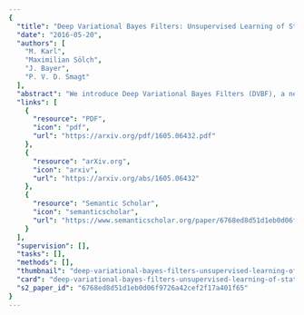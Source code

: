 ```yaml
---
{
  "title": "Deep Variational Bayes Filters: Unsupervised Learning of State Space Models from Raw Data",
  "date": "2016-05-20",
  "authors": [
    "M. Karl",
    "Maximilian Sölch",
    "J. Bayer",
    "P. V. D. Smagt"
  ],
  "abstract": "We introduce Deep Variational Bayes Filters (DVBF), a new method for unsupervised learning of latent Markovian state space models. Leveraging recent advances in Stochastic Gradient Variational Bayes, DVBF can overcome intractable inference distributions by means of variational inference. Thus, it can handle highly nonlinear input data with temporal and spatial dependencies such as image sequences without domain knowledge. Our experiments show that enabling backpropagation through transitions enforces state space assumptions and significantly improves information content of the latent embedding. This also enables realistic long-term prediction.",
  "links": [
    {
      "resource": "PDF",
      "icon": "pdf",
      "url": "https://arxiv.org/pdf/1605.06432.pdf"
    },
    {
      "resource": "arXiv.org",
      "icon": "arxiv",
      "url": "https://arxiv.org/abs/1605.06432"
    },
    {
      "resource": "Semantic Scholar",
      "icon": "semanticscholar",
      "url": "https://www.semanticscholar.org/paper/6768ed8d51d1eb0d06f9726a42cef2f17a401f65"
    }
  ],
  "supervision": [],
  "tasks": [],
  "methods": [],
  "thumbnail": "deep-variational-bayes-filters-unsupervised-learning-of-state-space-models-from-raw-data-thumb.jpg",
  "card": "deep-variational-bayes-filters-unsupervised-learning-of-state-space-models-from-raw-data-card.jpg",
  "s2_paper_id": "6768ed8d51d1eb0d06f9726a42cef2f17a401f65"
}
---
```


